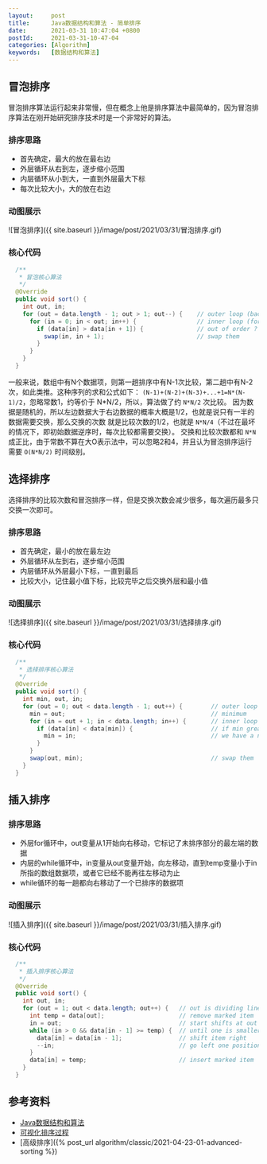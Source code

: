 ```yaml
---
layout:     post
title:      Java数据结构和算法 - 简单排序
date:       2021-03-31 10:47:04 +0800
postId:     2021-03-31-10-47-04
categories: [Algorithm]
keywords:   [数据结构和算法]
---
```


## 冒泡排序
冒泡排序算法运行起来非常慢，但在概念上他是排序算法中最简单的，因为冒泡排序算法在刚开始研究排序技术时是一个非常好的算法。

### 排序思路
* 首先确定，最大的放在最右边
* 外层循环从右到左，逐步缩小范围
* 内层循环从小到大，一直到外层最大下标
* 每次比较大小，大的放在右边

### 动图展示

![冒泡排序]({{ site.baseurl }}/image/post/2021/03/31/冒泡排序.gif)

### 核心代码
```java
  /**
   * 冒泡核心算法
   */
  @Override
  public void sort() {
    int out, in;
    for (out = data.length - 1; out > 1; out--) {    // outer loop (backward)
      for (in = 0; in < out; in++) {                 // inner loop (forward)
        if (data[in] > data[in + 1]) {               // out of order ?
          swap(in, in + 1);                          // swap them
        }
      }
    }
  }
```
一般来说，数组中有N个数据项，则第一趟排序中有N-1次比较，第二趟中有N-2次，如此类推。这种序列的求和公式如下：
`(N-1)+(N-2)+(N-3)+...+1=N*(N-1)/2`，忽略常数1，约等价于 N*N/2，所以，算法做了约 `N*N/2` 次比较。
因为数据是随机的，所以左边数据大于右边数据的概率大概是1/2，也就是说只有一半的数据需要交换，那么交换的次数
就是比较次数的1/2，也就是 `N*N/4`（不过在最坏的情况下，即初始数据逆序时，每次比较都需要交换）。
交换和比较次数都和 `N*N` 成正比，由于常数不算在大O表示法中，可以忽略2和4，并且认为冒泡排序运行需要 `O(N*N/2)`
时间级别。


## 选择排序

选择排序的比较次数和冒泡排序一样，但是交换次数会减少很多，每次遍历最多只交换一次即可。

### 排序思路
* 首先确定，最小的放在最左边
* 外层循环从左到右，逐步缩小范围
* 内层循环从外层最小下标，一直到最后
* 比较大小，记住最小值下标，比较完毕之后交换外层和最小值

### 动图展示
![选择排序]({{ site.baseurl }}/image/post/2021/03/31/选择排序.gif)

### 核心代码

```java
  /**
   * 选择排序核心算法
   */
  @Override
  public void sort() {
    int min, out, in;
    for (out = 0; out < data.length - 1; out++) {        // outer loop
      min = out;                                         // minimum
      for (in = out + 1; in < data.length; in++) {       // inner loop
        if (data[in] < data[min]) {                      // if min greater
          min = in;                                      // we have a new min
        }
      }
      swap(out, min);                                    // swap them
    }
  }
```

## 插入排序

### 排序思路
* 外层for循环中，out变量从1开始向右移动，它标记了未排序部分的最左端的数据
* 内层的while循环中，in变量从out变量开始，向左移动，直到temp变量小于in所指的数组数据项，或者它已经不能再往左移动为止
* while循环的每一趟都向右移动了一个已排序的数据项

### 动图展示

![插入排序]({{ site.baseurl }}/image/post/2021/03/31/插入排序.gif)

### 核心代码
```java
  /**
   * 插入排序核心算法
   */
  @Override
  public void sort() {
    int out, in;
    for (out = 1; out < data.length; out++) {   // out is dividing line
      int temp = data[out];                     // remove marked item    临时存储当前操作的需要插入的值
      in = out;                                 // start shifts at out   内部循环开始位置
      while (in > 0 && data[in - 1] >= temp) {  // until one is smaller  判断是否需要移动
        data[in] = data[in - 1];                // shift item right      将左边的值右移腾出插入的位置，被覆盖的值已经存储在temp或者已经右移到新位置了
        --in;                                   // go left one position  迭代操作位置左移
      }
      data[in] = temp;                          // insert marked item    将需要插入的值放在插入的位置
    }
  }
```

## 参考资料

* [Java数据结构和算法](https://book.douban.com/subject/1144007/)
* [可视化排序过程](https://visualgo.net/zh/sorting)
* [高级排序]({% post_url algorithm/classic/2021-04-23-01-advanced-sorting %})
